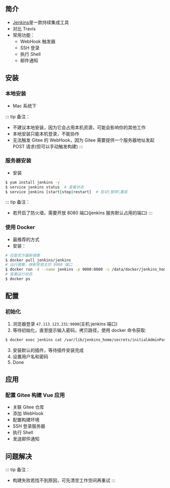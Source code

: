 ## 简介

+ [Jenkins](https://www.jenkins.io/)是一款持续集成工具
+ 对比 Travis
+ 常用功能：
  + WebHook 触发器
  + SSH 登录
  + 执行 Shell
  + 邮件通知






## 安装

### 本地安装

+ Mac 系统下



::: tip 备注：
+ 不建议本地安装，因为它会占用本机资源，可能会影响你的其他工作
+ 本地安装只能本机登录，不能协作
+ 无法触发 Gitee 的 WebHook，因为 Gitee 需要提供一个服务器地址发起 POST 请求(但可以手动触发构建)
:::


### 服务器安装

+ 安装
```sh
$ yum install jenkins -y
$ service jenkins status  # 查看状态
$ service jenkins [start|stop|restart]  # 启动|暂停|重启
```

::: tip 备注：
+ 若开启了防火墙，需要开放 8080 端口(jenkins 服务默认占用的端口)
:::



### 使用 Docker

+ 最推荐的方式
+ 安装：
```sh
# 拉取官方最新镜像
$ docker pull jenkins/jenkins
# 运行镜像，映射至宿主的 9000 端口
$ docker run -d --name jenkins -p 9000:8080 -v /data/docker/jenkins_home:/var/jenkins_home jenkins/jenkins
# 查看运行状态
$ docker ps
```




## 配置

### 初始化

1. 浏览器登录 `47.113.123.231:9000`(主机:jenkins 端口)
2. 等待初始化，直至提示输入密码，拷贝路径，使用 docker 命令获取:
```sh
$ docker exec jenkins cat /var/lib/jenkins_home/secrets/initialAdminPassword
```
3. 安装默认的插件，等待插件安装完成
4. 设置用户名和密码
5. Done













## 应用

### 配置 Gitee 构建 Vue 应用

+ 关联 Gitee 仓库
+ 添加 WebHook
+ 配置构建环境
+ SSH 登录服务器
+ 执行 Shell
+ 发送邮件通知








## 问题解决





::: tip 备注：
+ 构建失败若找不到原因，可先清空工作空间再重试
:::